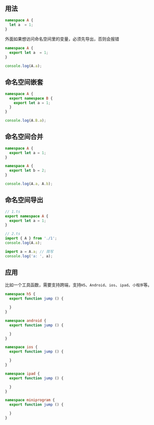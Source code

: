 ## 用法

```ts
namespace A {
  let a  = 1;
}
```
外面如果想访问命名空间里的变量，必须先导出，否则会报错

```ts
namespace A {
  export let a  = 1;
}

console.log(A.a);
```

## 命名空间嵌套

```ts
namespace A {
  export namespace B {
    export let a = 1;
  }
}

console.log(A.B.a);
```

## 命名空间合并

```ts
namespace A {
  export let a = 1;
}

namespace A {
  export let b = 2;
}

console.log(A.a, A.b);
```

## 命名空间导出
```ts
// 1.ts
export namespace A {
  export let a = 1;
}
```

```ts
// 2.ts
import { A } from './1';
console.log(A.a);

import a = A.a; // 简写
console.log('a: ', a);
```

## 应用

比如一个工具函数，需要支持跨端，支持`H5`、`Android`、`ios`、`ipad`、`小程序`等。

```ts
namespace h5 {
  export function jump () {

  }
}

namespace android {
  export function jump () {

  }
}

namespace ios {
  export function jump () {

  }
}

namespace ipad {
  export function jump () {

  }
}

namespace miniprogram {
  export function jump () {

  }
}
```
